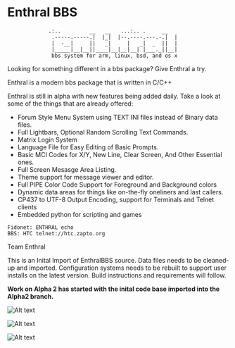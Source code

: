 Enthral BBS
===========
                 .:..         __   __   ...:.. .     __ 
                  .-----.-----.|  |_|  |--.----.---.-.|  | 
                  |  -__|     ||   _|     |   _|  _  ||  | 
                  |_____|__|__||____|__|__|__| |___._||__| 
                  bbs system for arm, linux, bsd, and os x 

Looking for something different in a bbs package? Give Enthral a try.   

Enthral is a modern bbs package that is written in C/C++

Enthral is still in alpha with new features being added daily. Take a look at 
some of the things that are already offered: 

* Forum Style Menu System using TEXT INI files instead of Binary data files. 
* Full Lightbars, Optional Random Scrolling Text Commands. 
* Matrix Login System 
* Language File for Easy Editing of Basic Prompts. 
* Basic MCI Codes for X/Y, New Line, Clear Screen, And Other Essential ones. 
* Full Screen Mesasge Area Listing. 
* Theme support for message viewer and editor. 
* Full PIPE Color Code Support for Foreground and Background colors 
* Dynamic data areas for things like on-the-fly oneliners and last callers. 
* CP437 to UTF-8 Output Encoding, support for Terminals and Telnet clients
* Embedded python for scripting and games

```
Fidonet: ENTHRAL echo 
BBS: HTC telnet://htc.zapto.org
```
Team Enthral 

This is an Inital Import of EnthralBBS source.  Data files needs to be cleaned-up and imported.  Configuration systems needs to be rebuilt to support user installs on the latest version. Build instructions and requirements will follow.

**Work on Alpha 2 has started with the inital code base imported into the Alpha2 branch.**

![Alt text](https://dl.dropboxusercontent.com/u/92792939/bootup.png "Boot-up Menu")

![Alt text](https://dl.dropboxusercontent.com/u/92792939/matrix.png "Matrix Menu")

![Alt text](https://dl.dropboxusercontent.com/u/92792939/main.png "Main Menu")

